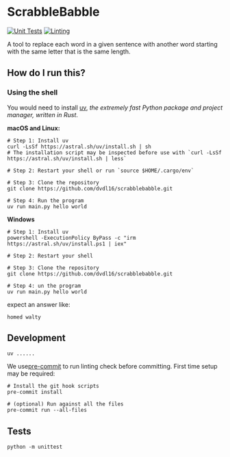 # ScrabbleBabble

[![Unit Tests](https://github.com/dvdl16/scrabblebabble/actions/workflows/python-unittest.yml/badge.svg)](https://github.com/dvdl16/scrabblebabble/actions/workflows/python-unittest.yml)
[![Linting](https://github.com/dvdl16/scrabblebabble/actions/workflows/linters.yml/badge.svg)](https://github.com/dvdl16/scrabblebabble/actions/workflows/linters.yml)

A tool to replace each word in a given sentence with another word starting with the same letter that is the same length.

## How do I run this?

### Using the shell

You would need to install [uv](https://docs.astral.sh/uv/), *the extremely fast Python package and project manager, written in Rust*.

**macOS and Linux:**
```shell
# Step 1: Install uv
curl -LsSf https://astral.sh/uv/install.sh | sh 
# The installation script may be inspected before use with `curl -LsSf https://astral.sh/uv/install.sh | less`

# Step 2: Restart your shell or run `source $HOME/.cargo/env`

# Step 3: Clone the repository
git clone https://github.com/dvdl16/scrabblebabble.git

# Step 4: Run the program
uv run main.py hello world
```

**Windows**
```shell
# Step 1: Install uv
powershell -ExecutionPolicy ByPass -c "irm https://astral.sh/uv/install.ps1 | iex"

# Step 2: Restart your shell

# Step 3: Clone the repository
git clone https://github.com/dvdl16/scrabblebabble.git

# Step 4: un the program
uv run main.py hello world
```

expect an answer like:
```shell
homed walty
```


## Development

`uv ......`

We use[pre-commit](/home/dirk/Projects/Other/scrabblebabble/README.md) to run linting check before committing. First time setup may be required:

```shell
# Install the git hook scripts
pre-commit install

# (optional) Run against all the files
pre-commit run --all-files
```

## Tests

```shell
python -m unittest 
```